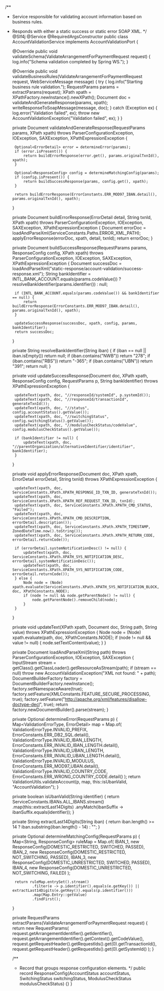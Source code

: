 /**
 * Service responsible for validating account information based on business rules.
 * Responds with either a static success or static error SOAP XML.
 */
@Slf4j
@Service
@RequiredArgsConstructor
public class AccountValidationService implements AccountValidationPort {

    @Override
    public void validateSchema(ValidateArrangementForPaymentRequest request) {
        log.info("Schema validation completed by Spring WS.");
    }

    @Override
    public void validateBusinessRules(ValidateArrangementForPaymentRequest request, WebServiceMessage message) {
        try {
            log.info("Starting business rule validation.");
            RequestParams params = extractParams(request);
            XPath xpath = XPathFactory.newInstance().newXPath();
            Document doc = validateAndGenerateResponse(params, xpath);
            writeResponseToSoapMessage(message, doc);
        } catch (Exception ex) {
            log.error("Validation failed", ex);
            throw new AccountValidationException("Validation failed", ex);
        }
    }

    private Document validateAndGenerateResponse(RequestParams params, XPath xpath)
            throws ParserConfigurationException, IOException, SAXException, XPathExpressionException {

        Optional<ErrorDetail> error = determineError(params);
        if (error.isPresent()) {
            return buildErrorResponse(error.get(), params.originalTxnId(), xpath);
        }

        Optional<ResponseConfig> config = determineMatchingConfig(params);
        if (config.isPresent()) {
            return buildSuccessResponse(params, config.get(), xpath);
        }

        return buildErrorResponse(ErrorConstants.ERR_MOD97_IBAN.detail(), params.originalTxnId(), xpath);
    }

    private Document buildErrorResponse(ErrorDetail detail, String txnId, XPath xpath)
            throws ParserConfigurationException, IOException, SAXException, XPathExpressionException {
        Document errorDoc = loadAndParseXml(ServiceConstants.Paths.ERROR_XML_PATH);
        applyErrorResponse(errorDoc, xpath, detail, txnId);
        return errorDoc;
    }

    private Document buildSuccessResponse(RequestParams params, ResponseConfig config, XPath xpath)
            throws ParserConfigurationException, IOException, SAXException, XPathExpressionException {
        Document successDoc = loadAndParseXml("static-response/account-validation/success-response.xml");
        String bankIdentifier = INTL_BANK_ACCOUNT.equals(params.codeValue()) ? resolveBankIdentifier(params.identifier()) : null;

        if (INTL_BANK_ACCOUNT.equals(params.codeValue()) && bankIdentifier == null) {
            return buildErrorResponse(ErrorConstants.ERR_MOD97_IBAN.detail(), params.originalTxnId(), xpath);
        }

        updateSuccessResponse(successDoc, xpath, config, params, bankIdentifier);
        return successDoc;
    }

    private String resolveBankIdentifier(String iban) {
        if (iban == null || iban.isEmpty()) return null;
        if (iban.contains("NWB")) return "278";
        if (iban.contains("RBS")) return "-365";
        if (iban.contains("UBN")) return "391";
        return null;
    }

    private void updateSuccessResponse(Document doc, XPath xpath, ResponseConfig config,
                                       RequestParams p, String bankIdentifier)
            throws XPathExpressionException {

        updateText(xpath, doc, "//responseId/systemId", p.systemId());
        updateText(xpath, doc, "//responseId/transactionId", generateTxnId());
        updateText(xpath, doc, "//status", config.accountStatus().getValue());
        updateText(xpath, doc, "//switchingStatus", config.switchingStatus().getValue());
        updateText(xpath, doc, "//modulusCheckStatus/codeValue", config.modulusCheckStatus().getValue());

        if (bankIdentifier != null) {
            updateText(xpath, doc, "//parentOrganization/alternativeIdentifier/identifier", bankIdentifier);
        }
    }

    private void applyErrorResponse(Document doc, XPath xpath, ErrorDetail errorDetail, String txnId)
            throws XPathExpressionException {

        updateText(xpath, doc, ServiceConstants.XPath.XPATH_RESPONSE_ID_TXN_ID, generateTxnId());
        updateText(xpath, doc, ServiceConstants.XPath.XPATH_REF_REQUEST_TXN_ID, txnId);
        updateText(xpath, doc, ServiceConstants.XPath.XPATH_CMD_STATUS, "Failed");
        updateText(xpath, doc, ServiceConstants.XPath.XPATH_CMD_DESCRIPTION, errorDetail.description());
        updateText(xpath, doc, ServiceConstants.XPath.XPATH_TIMESTAMP, ZonedDateTime.now().toString());
        updateText(xpath, doc, ServiceConstants.XPath.XPATH_RETURN_CODE, errorDetail.returnCode());

        if (errorDetail.systemNotificationDesc() != null) {
            updateText(xpath, doc, ServiceConstants.XPath.XPATH_SYS_NOTIFICATION_DESC, errorDetail.systemNotificationDesc());
            updateText(xpath, doc, ServiceConstants.XPath.XPATH_SYS_NOTIFICATION_CODE, errorDetail.returnCode());
        } else {
            Node node = (Node) xpath.evaluate(ServiceConstants.XPath.XPATH_SYS_NOTIFICATION_BLOCK, doc, XPathConstants.NODE);
            if (node != null && node.getParentNode() != null) {
                node.getParentNode().removeChild(node);
            }
        }
    }

    private void updateText(XPath xpath, Document doc, String path, String value) throws XPathExpressionException {
        Node node = (Node) xpath.evaluate(path, doc, XPathConstants.NODE);
        if (node != null && value != null) {
            node.setTextContent(value);
        }
    }

    private Document loadAndParseXml(String path)
            throws ParserConfigurationException, IOException, SAXException {
        InputStream stream = getClass().getClassLoader().getResourceAsStream(path);
        if (stream == null) throw new AccountValidationException("XML not found: " + path);
        DocumentBuilderFactory factory = DocumentBuilderFactory.newInstance();
        factory.setNamespaceAware(true);
        factory.setFeature(XMLConstants.FEATURE_SECURE_PROCESSING, true);
        factory.setFeature("http://apache.org/xml/features/disallow-doctype-decl", true);
        return factory.newDocumentBuilder().parse(stream);
    }

    private Optional<ErrorDetail> determineError(RequestParams p) {
        Map<ValidationErrorType, ErrorDetail> map = Map.of(
                ValidationErrorType.INVALID_PREFIX, ErrorConstants.ERR_DB2_SQL.detail(),
                ValidationErrorType.INVALID_IBAN_LENGTH, ErrorConstants.ERR_INVALID_IBAN_LENGTH.detail(),
                ValidationErrorType.INVALID_UBAN_LENGTH, ErrorConstants.ERR_INVALID_UBAN_LENGTH.detail(),
                ValidationErrorType.INVALID_MODULUS, ErrorConstants.ERR_MOD97_UBAN.detail(),
                ValidationErrorType.INVALID_COUNTRY_CODE, ErrorConstants.ERR_WRONG_COUNTRY_CODE.detail()
        );
        return ValidationUtils.validateAccount(p, map, this::isUbanValid, "AccountValidation");
    }

    private boolean isUbanValid(String identifier) {
        return ServiceConstants.IBANs.ALL_IBANS.stream()
                .map(this::extractLast14Digits)
                .anyMatch(ibanSuffix -> ibanSuffix.equals(identifier));
    }

    private String extractLast14Digits(String iban) {
        return iban.length() >= 14 ? iban.substring(iban.length() - 14) : "";
    }

    private Optional<ResponseConfig> determineMatchingConfig(RequestParams p) {
        Map<String, ResponseConfig> ruleMap = Map.of(
                IBAN_1, new ResponseConfig(DOMESTIC_RESTRICTED, SWITCHED, PASSED),
                IBAN_2, new ResponseConfig(DOMESTIC_RESTRICTED, NOT_SWITCHING, PASSED),
                IBAN_3, new ResponseConfig(DOMESTIC_UNRESTRICTED, SWITCHED, PASSED),
                IBAN_4, new ResponseConfig(DOMESTIC_UNRESTRICTED, NOT_SWITCHING, FAILED)
        );

        return ruleMap.entrySet().stream()
                .filter(e -> p.identifier().equals(e.getKey()) || extractLast14Digits(e.getKey()).equals(p.identifier()))
                .map(Map.Entry::getValue)
                .findFirst();
    }

    private RequestParams extractParams(ValidateArrangementForPaymentRequest request) {
        return new RequestParams(
                request.getArrangementIdentifier().getIdentifier(),
                request.getArrangementIdentifier().getContext().getCodeValue(),
                request.getRequestHeader().getRequestIds().get(0).getTransactionId(),
                request.getRequestHeader().getRequestIds().get(0).getSystemId()
        );
    }

    /**
     * Record that groups response configuration elements.
     */
    public record ResponseConfig(AccountStatus accountStatus, SwitchingStatus switchingStatus, ModulusCheckStatus modulusCheckStatus) {}
}
